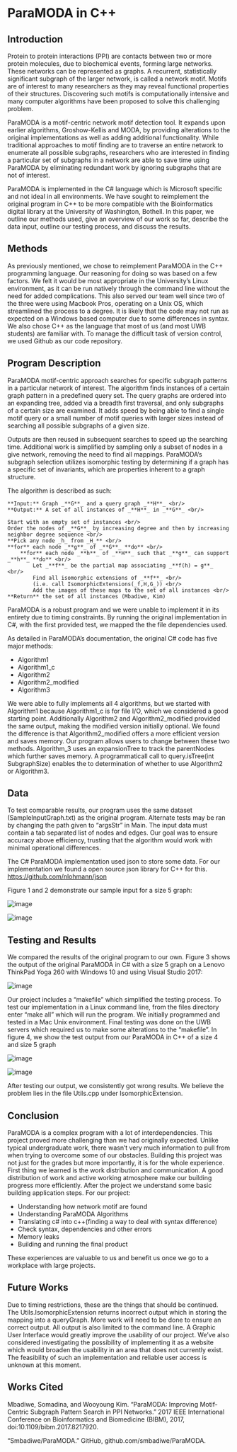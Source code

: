 # ParaMODA in C++ 

## Introduction
Protein to protein interactions (PPI) are contacts between two or more protein molecules, due to biochemical events, forming large networks. These networks can be represented as graphs. A recurrent, statistically significant subgraph of the larger network, is called a network motif. Motifs are of interest to many researchers as they may reveal functional properties of their structures. Discovering such motifs is computationally intensive and many computer algorithms have been proposed to solve this challenging problem. 

ParaMODA is a motif-centric network motif detection tool. It expands upon earlier algorithms, Groshow-Kellis and MODA, by providing alterations to the original implementations as well as adding additional functionality. While traditional approaches to motif finding are to traverse an entire network to enumerate all possible subgraphs, researchers who are interested in finding a particular set of subgraphs in a network are able to save time using ParaMODA by eliminating redundant work by ignoring subgraphs that are not of interest. 
  
ParaMODA is implemented in the C# language which is Microsoft specific and not ideal in all environments. We have sought to reimplement the original program in C++ to be more compatible with the Bioinformatics digital library at the University of Washington, Bothell. In this paper, we outline our methods used, give an overview of our work so far, describe the data input, outline our testing process, and discuss the results.

## Methods
As previously mentioned, we chose to reimplement ParaMODA in the C++ programming language. Our reasoning for doing so was based on a few factors. We felt it would be most appropriate in the University’s Linux environment, as it can be run natively through the command line without the need for added complications. This also served our team well since two of the three were using Macbook Pros, operating on a Unix OS, which streamlined the process to a degree. It is likely that the code may not run as expected on a Windows based computer due to some differences in syntax. We also chose C++ as the language that most of us (and most UWB students) are familiar with. To manage the difficult task of version control, we used Github as our code repository.
  
## Program Description
ParaMODA motif-centric approach searches for specific subgraph patterns in a particular network of interest. The algorithm finds instances of a certain graph pattern in a predefined query set. The query graphs are ordered into an expanding tree, added via a breadth first traversal, and only subgraphs of a certain size are examined. It adds speed by being able to find a single motif query or a small number of motif queries with larger sizes instead of searching all possible subgraphs of a given size.
  
Outputs are then reused in subsequent searches to speed up the searching time. Additional work is simplified by sampling only a subset of nodes in a give network, removing the need to find all mappings. ParaMODA’s subgraph selection utilizes isomorphic testing by determining if a graph has a specific set of invariants, which are properties inherent to a graph structure.
  
The algorithm is described as such:

    **Input:** Graph _**G**_ and a query graph _**H**_ <br/>
    **Output:** A set of all instances of _**H**_ in _**G**_ <br/>

    Start with an empty set of instances <br/>
    Order the nodes of _**G**_ by increasing degree and then by increasing neighbor degree sequence <br/>
    **Pick any node _h_ from _H_** <br/>
    **for** each node _**g**_ of _**G**_ **do** <br/>
        **for** each node _**h**_ of _**H**_ such that _**g**_ can support _**h**_ **do** <br/>
            Let _**f**_ be the partial map associating _**f(h) = g**_ <br/>
            Find all isomorphic extensions of _**f**_ <br/>
            (i.e. call IsomorphicExtensions(_f,H,G_)) <br/>
            Add the images of these maps to the set of all instances <br/>
    **Return** the set of all instances (Mbadiwe, Kim)
  
ParaMODA is a robust program and we were unable to implement it in its entirety due to timing constraints. By running the original implementation in C#, with the first provided test, we mapped the the file dependencies used. 

As detailed in ParaMODA’s documentation, the original C# code has five major methods:
-	Algorithm1
-	Algorithm1_c
-	Algorithm2
-	Algorithm2_modified
-	Algorithm3

We were able to fully implements all 4 algorithms, but we started with Algorithm1 because Algorithm1_c is for file I/O, which we considered a good starting point. Additionally Algorithm2 and Algorithm2_modified provided the same output, making the modified version initially optional. We found the difference is that Algorithm2_modified offers a more efficient version and saves memory. Our program allows users to change between these two methods. Algorithm_3 uses an expansionTree to track the parentNodes which further saves memory. A programmaticall call to query.isTree(int SubgraphSize) enables the to determination of whether to use Algorithm2 or Algorithm3.

## Data
To test comparable results, our program uses the same dataset (SampleInputGraph.txt) as the original program. Alternate tests may be ran by changing the path given to “argsStr” in Main. The input data must contain a tab separated list of nodes and edges. Our goal was to ensure accuracy above efficiency, trusting that the algorithm would work with minimal operational differences. 

The C# ParaMODA implementation used json to store some data. For our implementation we found a open source json library for C++ for this. https://github.com/nlohmann/json

Figure 1 and 2 demonstrate our sample input for a size 5 graph: 

![image](https://user-images.githubusercontent.com/36549707/119889626-0b8cb300-bef4-11eb-8582-009f14887a58.png)

![image](https://user-images.githubusercontent.com/36549707/119889715-2b23db80-bef4-11eb-8e16-d423ac6df0ec.png)

## Testing and Results
We compared the results of the original program to our own. Figure 3 shows the output of the original ParaMODA in C# with a size 5 graph on a Lenovo ThinkPad Yoga 260 with Windows 10 and using Visual Studio 2017: 

![image](https://user-images.githubusercontent.com/36549707/119890269-db91df80-bef4-11eb-90b5-a13cf5d9f529.png)
 
Our project includes a “makefile” which simplified the testing process. To test our implementation in a Linux command line, from the files directory enter “make all” which will run the program. We initially programmed and tested in a Mac Unix environment. Final testing was done on the UWB servers which required us to make some alterations to the “makefile”. In figure 4, we show the test output from our ParaMODA in C++ of a size 4 and size 5 graph

![image](https://user-images.githubusercontent.com/36549707/119890324-ec425580-bef4-11eb-909e-0fbbfbf00ff0.png) 

![image](https://user-images.githubusercontent.com/36549707/119890361-f9f7db00-bef4-11eb-9786-8917723e98e2.png)
 
After testing our output, we consistently got wrong results. We believe the problem lies in the file Utils.cpp under IsomorphicExtension. 

## Conclusion 
ParaMODA is a complex program with a lot of interdependencies. This project proved more challenging than we had originally expected. Unlike typical undergraduate work, there wasn’t very much information to pull from when trying to overcome some of our obstacles. Building this project was not just for the grades but more importantly, it is for the whole experience. First thing we learned is the work distribution and communication. A good distribution of work and active working atmosphere make our building progress more efficiently. After the project we understand some basic building application steps. For our project:
- Understanding how network motif are found
- Understanding ParaMODA Algorithms 
- Translating c# into c++(finding a way to deal with syntax difference)
- Check syntax, dependencies and other errors
- Memory leaks
- Building and running the final product

These experiences are valuable to us and benefit us once we go to a workplace with large projects.

## Future Works
Due to timing restrictions, these are the things that should be continued. The Utils.IsomorphicExtension returns incorrect output which in storing the mapping into a queryGraph. More work will need to be done to ensure an correct output. All output is also limited to the command line. A Graphic User Interface would greatly improve the usability of our project. We’ve also considered investigating the possibility of implementing it as a website which would broaden the usability in an area that does not currently exist. The feasibility of such an implementation and reliable user access is unknown at this moment.

## Works Cited

Mbadiwe, Somadina, and Wooyoung Kim. “ParaMODA: Improving Motif-Centric Subgraph Pattern Search in PPI Networks.” 2017 IEEE International Conference on Bioinformatics and Biomedicine (BIBM), 2017, doi:10.1109/bibm.2017.8217920.

“Smbadiwe/ParaMODA.” GitHub, github.com/smbadiwe/ParaMODA.


